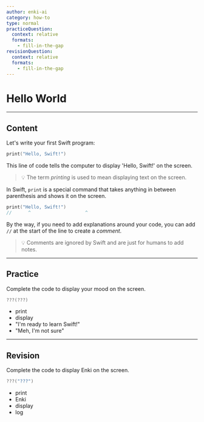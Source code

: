 ```yaml
---
author: enki-ai
category: how-to
type: normal
practiceQuestion:
  context: relative
  formats:
    - fill-in-the-gap
revisionQuestion:
  context: relative
  formats:
    - fill-in-the-gap
---
```


# Hello World

---
## Content

Let's write your first Swift program:

```swift
print("Hello, Swift!")
```

This line of code tells the computer to display 'Hello, Swift!' on the screen.

> 💡 The term *printing* is used to mean displaying text on the screen.

In Swift, `print` is a special command that takes anything in between parenthesis and shows it on the screen.

```swift
print("Hello, Swift!")
//      ^                    ^
```
By the way, if you need to add explanations around your code, you can add `//` at the start of the line to create a *comment*.

> 💡 Comments are ignored by Swift and are just for humans to add notes.

---
## Practice

Complete the code to display your mood on the screen.

```swift
???(???)
```

- print
- display
- "I'm ready to learn Swift!"
- "Meh, I'm not sure"

---
## Revision

Complete the code to display Enki on the screen.

```swift
???("???")
```

- print
- Enki
- display
- log
